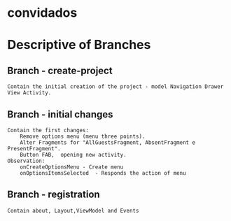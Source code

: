 # convidados

# Descriptive of Branches
## Branch - create-project
    Contain the initial creation of the project - model Navigation Drawer View Activity.
## Branch - initial changes
    Contain the first changes:  
        Remove options menu (menu three points).
        Alter Fragments for "AllGuestsFragment, AbsentFragment e PresentFragment".
        Button FAB,  opening new activity.
    Observation:
        onCreateOptionsMenu - Create menu
        onOptionsItemsSelected  - Responds the action of menu
## Branch - registration
    Contain about, Layout,ViewModel and Events

